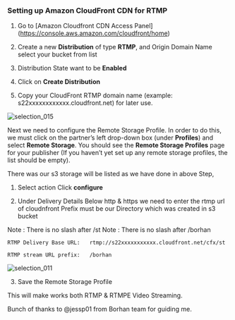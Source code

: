 ### Setting up Amazon CloudFront CDN for RTMP

1. Go to [Amazon Cloudfront CDN Access Panel] (https://console.aws.amazon.com/cloudfront/home)

2. Create a new **Distribution** of type **RTMP**, and Origin Domain Name select your bucket from list

3. Distribution State want to be **Enabled**

4. Click on **Create Distribution**

5. Copy your CloudFront RTMP domain name (example: s22xxxxxxxxxxxx.cloudfront.net) for later use.

![selection_015](https://raw.githubusercontent.com/blackyboy/Centos-Linux-Stuffs/master/setup-images/setting_up_amazon_cloudfront_cdn_for_rtmp.png)


Next we need to configure the Remote Storage Profile. In order to do this, we must click on the partner’s left drop-down box (under **Profiles**) and select **Remote Storage**. You should see the **Remote Storage Profiles** page for your publisher (If you haven’t yet set up any remote storage profiles, the list should be empty).

There was our s3 storage will be listed as we have done in above Step, 

1. Select action Click **configure** 

2. Under Delivery Details Below http & https we need to enter the rtmp url of cloudnfront
Prefix must be our Directory which was created in s3 bucket

Note : There is no slash after /st
Note : There is no slash after /borhan

```
RTMP Delivery Base URL:   rtmp://s22xxxxxxxxxxx.cloudfront.net/cfx/st

RTMP stream URL prefix:   /borhan
```

![selection_011](https://raw.githubusercontent.com/blackyboy/Centos-Linux-Stuffs/master/setup-images/setting_up_amazon_cloudfront_cdn_for_rtmp_1.png)


3. Save the Remote Storage Profile

This will make works both RTMP & RTMPE Video Streaming.

Bunch of thanks to @jessp01 from Borhan team for guiding me.
